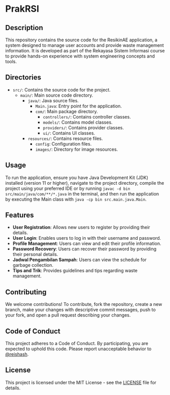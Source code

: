 # PrakRSI

## Description

This repository contains the source code for the ResikinAE application, a system designed to manage user accounts and provide waste management information. It is developed as part of the Rekayasa Sistem Informasi course to provide hands-on experience with system engineering concepts and tools.

## Directories

- `src/`: Contains the source code for the project.
  - `main/`: Main source code directory.
    - `java/`: Java source files.
      - `Main.java`: Entry point for the application.
      - `com/`: Main package directory.
        - `controllers/`: Contains controller classes.
        - `models/`: Contains model classes.
        - `providers/`: Contains provider classes.
        - `ui/`: Contains UI classes.
    - `resources/`: Contains resource files.
      - `config`: Configuration files.
      - `images/`: Directory for image resources.

## Usage

To run the application, ensure you have Java Development Kit (JDK) installed (version 11 or higher), navigate to the project directory, compile the project using your preferred IDE or by running `javac -d bin src/main/java/com/**/*.java` in the terminal, and then run the application by executing the Main class with `java -cp bin src.main.java.Main`.

## Features

- **User Registration**: Allows new users to register by providing their details.
- **User Login**: Enables users to log in with their username and password.
- **Profile Management**: Users can view and edit their profile information.
- **Password Recovery**: Users can recover their password by providing their personal details.
- **Jadwal Pengambilan Sampah**: Users can view the schedule for garbage collection.
- **Tips and Trik**: Provides guidelines and tips regarding waste management.

## Contributing

We welcome contributions! To contribute, fork the repository, create a new branch, make your changes with descriptive commit messages, push to your fork, and open a pull request describing your changes.

## Code of Conduct

This project adheres to a Code of Conduct. By participating, you are expected to uphold this code. Please report unacceptable behavior to [@reishash](github.com/reishash).

## License

This project is licensed under the MIT License - see the [LICENSE](LICENSE) file for details.
